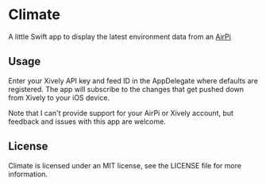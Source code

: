 Climate
=======

A little Swift app to display the latest environment data from an [AirPi](http://airpi.es)

## Usage
Enter your Xively API key and feed ID in the AppDelegate where defaults are registered. The app will subscribe to the changes that get pushed down from Xively to your iOS device.

Note that I can't provide support for your AirPi or Xively account, but feedback and issues with this app are welcome.

## License
Climate is licensed under an MIT license, see the LICENSE file for more information.
